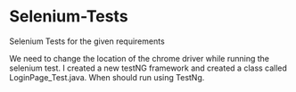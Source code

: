 # Selenium-Tests
Selenium Tests for the given requirements

We need to change the location of the chrome driver while running the selenium test.
I created a new testNG framework and created a class called LoginPage_Test.java. When should run using TestNg.

